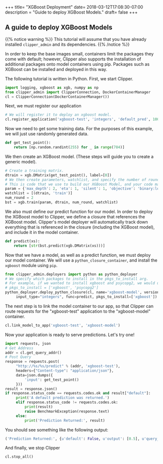 +++
title= "XGBoost Deployment"
date= 2018-03-12T17:08:30-07:00
description = "Guide to deploy XGBoost Models."
draft= false
+++
## A guide to deploy XGBoost Models
{{% notice warning %}}
This tutorial will assume that you have already installed `clipper_admin` and its dependencies.
{{% /notice %}}

In order to keep the base images small, containers limit the packages they come with default; however, Clipper also supports the installation of additional packages onto model containers using pip. Packages such as XGBoost can be installed and deployed in this way.

The following tutorial is written in Python. First, we start Clipper.
```python
import logging, xgboost as xgb, numpy as np
from clipper_admin import ClipperConnection, DockerContainerManager
cl = ClipperConnection(DockerContainerManager())
```
Next, we must register our application
```python
# We will register it to deploy an xgboost model.
cl.register_application('xgboost-test', 'integers', 'default_pred', 100000)
```
Now we need to get some training data. For the purposes of this example, we will just use randomly generated data.
```python
def get_test_point():
    return [np.random.randint(255) for _ in range(784)]
```
We then create an XGBoost model. (These steps will guide you to create a generic model).
```python
# Create a training matrix.
dtrain = xgb.DMatrix(get_test_point(), label=[0])
# We then create parameters, watchlist, and specify the number of rounds
# This is code that we use to build our XGBoost Model, and your code may differ.
param = {'max_depth': 2, 'eta': 1, 'silent': 1, 'objective': 'binary:logistic'}
watchlist = [(dtrain, 'train')]
num_round = 2
bst = xgb.train(param, dtrain, num_round, watchlist)
```
We also must define our predict function for our model. In order to deploy the XGBoost model to Clipper, we define a closure that references the XGBoost model. Clipper's model deployer will automatically track down everything that is referenced in the closure (including the XGBoost model), and include it in the model container.
```python
def predict(xs):
    return [str(bst.predict(xgb.DMatrix(xs)))]
```
Now that we have a model, as well as a predict function, we must deploy our model container. We will use a `python_closure_container`, and install the `xgboost` module using `pip`.
```python
from clipper_admin.deployers import python as python_deployer
# We specify which packages to install in the pkgs_to_install arg.
# For example, if we wanted to install xgboost and psycopg2, we would use
# pkgs_to_install = ['xgboost', 'psycopg2']
python_deployer.deploy_python_closure(cl, name='xgboost-model', version=1,
     input_type="integers", func=predict, pkgs_to_install=['xgboost'])
```
The next step is to link the model container to our app, so that Clipper can route requests for the "xgboost-test" application to the "xgboost-model" container.
```python
cl.link_model_to_app('xgboost-test', 'xgboost-model')
```
Now your application is ready to serve predictions. Let's try one!
```python
import requests, json
# Get Address
addr = cl.get_query_addr()
# Post Query
response = requests.post(
     "http://%s/%s/predict" % (addr, 'xgboost-test'),
     headers={"Content-type": "application/json"},
     data=json.dumps({
         'input': get_test_point()
     }))
result = response.json()
if response.status_code == requests.codes.ok and result["default"]:
     print('A default prediction was returned.')
     elif response.status_code != requests.codes.ok:
         print(result)
         raise BenchmarkException(response.text)
     else:
         print('Prediction Returned:', result)
```
You should see something like the following output:
```python
('Prediction Returned:', {u'default': False, u'output': [0.5], u'query_id': 26})
```
And finally, we stop Clipper
```python
cl.stop_all()
```
